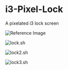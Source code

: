 # i3-Pixel-Lock
A pixelated i3 lock screen

 ![Reference Image](https://raw.github.com/jacobernst98/i3-Pixel-Lock/screenshots/screenshots/reference.png)


 ![lock.sh](https://raw.github.com/jacobernst98/i3-Pixel-Lock/screenshots/screenshots/lock.png)


 ![lock2.sh](https://raw.github.com/jacobernst98/i3-Pixel-Lock/screenshots/screenshots/lock2.png)


 ![lock3.sh](https://raw.github.com/jacobernst98/i3-Pixel-Lock/screenshots/screenshots/lock3.png)


